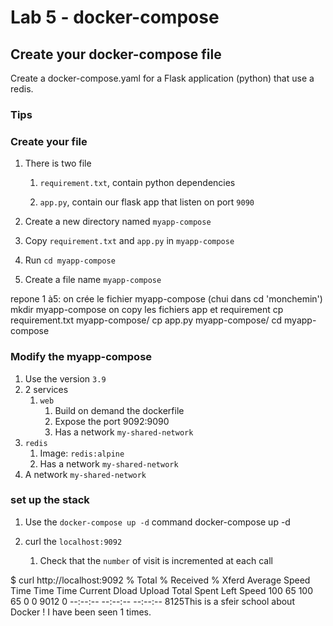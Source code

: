 # Lab 5 - docker-compose

## Create your docker-compose file

Create a docker-compose.yaml for a Flask application (python) that use a redis.

### Tips

### Create your file

1. There is two file 
   1. `requirement.txt`, contain python dependencies 
   
  
   2. `app.py`, contain our flask app that listen on port `9090`


2. Create a new directory named `myapp-compose` 
3. Copy `requirement.txt` and `app.py` in `myapp-compose`
4. Run `cd myapp-compose`
5. Create a file name `myapp-compose`

repone 1 à5:
on crée le fichier myapp-compose (chui dans cd 'monchemin')
   mkdir myapp-compose
on copy les fichiers app et requirement
   cp requirement.txt myapp-compose/
   cp app.py myapp-compose/
   cd myapp-compose

### Modify the myapp-compose

1. Use the version `3.9`
2. 2 services
   1. `web`
      1. Build on demand the dockerfile
      2. Expose the port 9092:9090
      3. Has a network `my-shared-network`
  2. `redis`
     1. Image: `redis:alpine`
     2. Has a network `my-shared-network`
3. A network `my-shared-network`

### set up the stack

1. Use the `docker-compose up -d` command
docker-compose up -d

2. curl the `localhost:9092`
   1. Check that the `number` of visit is incremented at each call

$ curl http://localhost:9092
   % Total    % Received % Xferd  Average Speed   Time    Time     Time  Current
                                    Dload  Upload   Total   Spent    Left  Speed
   100    65  100    65    0     0   9012      0 --:--:-- --:--:-- --:--:--  8125This is a sfeir school about Docker !
   I have been seen 1 times.

